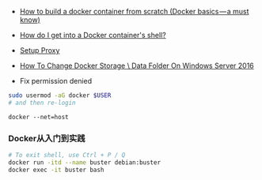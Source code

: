  * [How to build a docker container from scratch (Docker basics — a must know)](https://medium.com/devopslinks/how-to-build-a-docker-container-from-scratch-docker-basics-a-must-know-395cba82897b)
 * [How do I get into a Docker container's shell?](https://stackoverflow.com/questions/30172605/how-do-i-get-into-a-docker-containers-shell)
 * [Setup Proxy](https://docs.docker.com/config/daemon/systemd/#httphttps-proxy)
 * [How To Change Docker Storage \ Data Folder On Windows Server 2016](https://www.ntweekly.com/2019/09/20/how-to-change-docker-storage-data-folder-on-windows-server-2016/)

 * Fix permission denied
 ```bash
 sudo usermod -aG docker $USER
 # and then re-login
 ```

```
docker --net=host
```

### Docker从入门到实践

```bash
# To exit shell, use Ctrl + P / Q
docker run -itd --name buster debian:buster
docker exec -it buster bash
```

